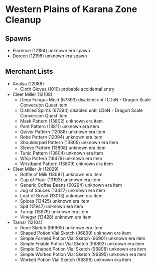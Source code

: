 # Western Plains of Karana Zone Cleanup

## Spawns

* Florence (12194) unknown era spawn
* Doreen (12196) unknown era spawn

## Merchant Lists

* Analya (12086)
  * Cloth Gloves (1010) probable accidental entry
* Cleet Miller (12108)
  * Deep Fungus Mold (67393) disabled until LDoN - Dragon Scale Conversion Quest item
  * Distilled Spirits (67394) disabled until LDoN - Dragon Scale Conversion Quest item
  * Mask Pattern (13802) unknown era item
  * Pant Pattern (13811) unknown era item
  * Quiver Pattern (12088) unknown era item
  * Robe Pattern (12094) unknown era item
  * Shoulderpad Pattern (13805) unknown era item
  * Sleeve Pattern (13808) unknown era item
  * Tunic Pattern (13804) unknown era item
  * Whip Pattern (16479) unknown era item
  * Wristband Pattern (13809) unknown era item
* Cleet Miller Jr (12029)
  * Bottle of Milk (13087) unknown era item
  * Cup of Flour (13193) unknown era item
  * Generic Coffee Beans (60294) unknown era item
  * Jug of Sauces (13427) unknown era item
  * Loaf of Bread (13015) unknown era item
  * Spices (13425) unknown era item
  * Spit (17947) unknown era item
  * Turnip (13979) unknown era item
  * Vinegar (13428) unknown era item
* Tarnar (12104)
  * Rune Sketch (96905) unknown era item
  * Shaped Potion Vial Sketch (96899) unknown era item
  * Simple Formed Potion Vial Sketch (96901) unknown era item
  * Simple Friable Potion Vial Sketch (96892) unknown era item
  * Simple Shaped Potion Vial Sketch (96898) unknown era item
  * Simple Worked Potion Vial Sketch (96895) unknown era item
  * Worked Potion Vial Sketch (96896) unknown era item